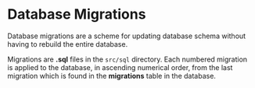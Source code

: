 # Database Migrations
Database migrations are a scheme for updating database schema without having to rebuild the entire database.

Migrations are **.sql** files in the `src/sql` directory. Each numbered migration is applied to the database, in ascending numerical order, from the last migration which is found in the **migrations** table in the database.
